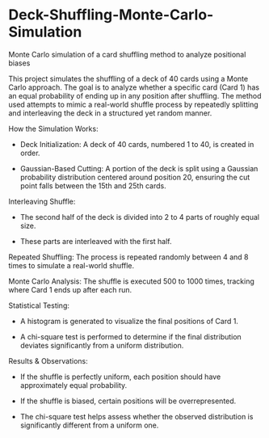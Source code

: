 # Deck-Shuffling-Monte-Carlo-Simulation
Monte Carlo simulation of a card shuffling method to analyze positional biases

This project simulates the shuffling of a deck of 40 cards using a Monte Carlo approach. The goal is to analyze whether a specific card (Card 1) has an equal probability of ending up in any position after shuffling. The method used attempts to mimic a real-world shuffle process by repeatedly splitting and interleaving the deck in a structured yet random manner.

How the Simulation Works:

- Deck Initialization: A deck of 40 cards, numbered 1 to 40, is created in order.

- Gaussian-Based Cutting: A portion of the deck is split using a Gaussian probability distribution centered around position 20, ensuring the cut point falls between the 15th and 25th cards.

Interleaving Shuffle:

- The second half of the deck is divided into 2 to 4 parts of roughly equal size.

- These parts are interleaved with the first half.

Repeated Shuffling: The process is repeated randomly between 4 and 8 times to simulate a real-world shuffle.

Monte Carlo Analysis: The shuffle is executed 500 to 1000 times, tracking where Card 1 ends up after each run.

Statistical Testing:

- A histogram is generated to visualize the final positions of Card 1.

- A chi-square test is performed to determine if the final distribution deviates significantly from a uniform distribution.

Results & Observations:

- If the shuffle is perfectly uniform, each position should have approximately equal probability.

- If the shuffle is biased, certain positions will be overrepresented.

- The chi-square test helps assess whether the observed distribution is significantly different from a uniform one.
